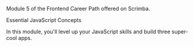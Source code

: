 Module 5 of the Frontend Career Path offered on Scrimba.

Essential JavaScript Concepts

In this module, you'll level up your JavaScript skills and build three super-cool apps.
